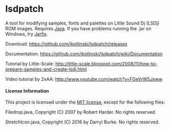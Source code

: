 # lsdpatch

A tool for modifying samples, fonts and palettes on Little Sound Dj (LSDj) ROM images. Requires [Java](http://www.java.com/). If you have problems running the .jar on Windows, try [Jarfix](http://johann.loefflmann.net/en/software/jarfix/index.html).

Download: https://github.com/jkotlinski/lsdpatch/releases

Documentation: https://github.com/jkotlinski/lsdpatch/wiki/Documentation

Tutorial by Little-Scale: http://little-scale.blogspot.com/2008/11/how-to-prepare-samples-and-create-lsdj.html

Video tutorial by 2xAA: http://www.youtube.com/watch?v=FGeVrW5Jxww

#### License Information

This project is licensed under the [MIT license](LICENSE), except for the following files:

Filedrop.java, Copyright (C) 2007 by Robert Harder. No rights reserved.

StretchIcon.java, Copyright (C) 2016 by Darryl Burke. No rights reserved.
